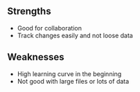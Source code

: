 ## Strengths
- Good for collaboration
- Track changes easily and not loose data
## Weaknesses
- High learning curve in the beginning
- Not good with large files or lots of data